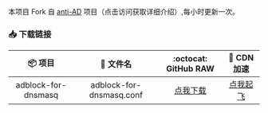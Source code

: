 本项目 Fork 自 [anti-AD](https://github.com/privacy-protection-tools/anti-AD) 项目（点击访问获取详细介绍）,每小时更新一次。

### 📥 下载链接

|       📦 项目       |        📃 文件名         |                                       :octocat: GitHub RAW                                        |                                         🚀 CDN 加速                                         |
| :-----------------: | :----------------------: | :-----------------------------------------------------------------------------------------------: | :-----------------------------------------------------------------------------------------: |
| adblock-for-dnsmasq | adblock-for-dnsmasq.conf | [点我下载](https://raw.githubusercontent.com/fgprodigal/anti-AD/release/adblock-for-dnsmasq.conf) | [点我起飞](https://cdn.jsdelivr.net/gh/fgprodigal/anti-AD@release/adblock-for-dnsmasq.conf) |
